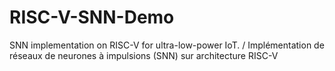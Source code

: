 # RISC-V-SNN-Demo
SNN implementation on RISC-V for ultra-low-power IoT. / Implémentation de réseaux de neurones à impulsions (SNN) sur architecture RISC-V 
